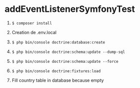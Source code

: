 # addEventListenerSymfonyTest

1) `$ composer install`

2) Creation de .env.local

3) `$ php bin/console doctrine:database:create`

4) `$ php bin/console doctrine:schema:update --dump-sql`

5) `$ php bin/console doctrine:schema:update --force`

6) `$ php bin/console doctrine:fixtures:load`

7) Fill country table in database because empty


